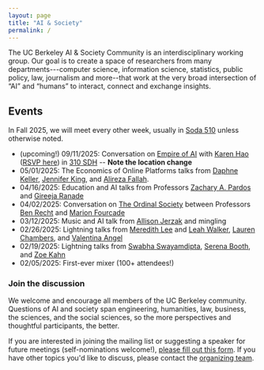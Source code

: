 ```yaml
---
layout: page
title: "AI & Society"
permalink: /
---
```


<!-- <img src="/assets/berkeley.jpg" alt="..." class="float-left mr-2" width="1000px" style="float: center; margin-right: 10px;"> -->

The UC Berkeley AI & Society Community is an interdisciplinary working group. Our goal is to create a space of researchers from many departments---computer science, information science, statistics, public policy, law, journalism and more--that work at the very broad intersection of “AI” and “humans” to interact, connect and exchange insights. 


## Events
In Fall 2025, we will meet every other week, usually in [Soda 510](https://maps.app.goo.gl/Gp2N9GjRPWgH232X6) unless otherwise noted.

* (upcoming!) 09/11/2025: Conversation on [Empire of AI](https://www.penguinrandomhouse.com/books/743569/empire-of-ai-by-karen-hao/) with [Karen Hao](https://karendhao.com/) ([RSVP here](https://docs.google.com/forms/d/e/1FAIpQLSfyQINDs-HMIzfDf755BxGqwmzVR_031eJejClC685fOYXJBw/viewform?usp=sharing&ouid=104405218447014494764)) in [310 SDH](https://www.berkeley.edu/map/sutardja-dai-hall/) -- **Note the location change**
* 05/01/2025: The Economics of Online Platforms talks from [Daphne Keller](https://cyber.fsi.stanford.edu/people/daphne-keller), [Jennifer King](https://hai.stanford.edu/people/jennifer-king), and [Alireza Fallah](https://afallah.lids.mit.edu/). 
* 04/16/2025: Education and AI talks from Professors [Zachary A. Pardos](https://bse.berkeley.edu/zachary-pardos) and [Gireeja Ranade]([http://www.marionfourcade.org/](https://people.eecs.berkeley.edu/~gireeja/)) 
* 04/02/2025: Conversation on [The Ordinal Society](https://www.hup.harvard.edu/books/9780674971141) between Professors [Ben Recht](https://people.eecs.berkeley.edu/~brecht/) and [Marion Fourcade](http://www.marionfourcade.org/) 
* 03/12/2025: Music and AI talk from [Allison Jerzak](https://allisonjerzak.com/) and mingling 
* 02/26/2025: Lightning talks from [Meredith Lee](https://cdss.berkeley.edu/people/meredith-lee) and [Leah Walker](https://gspp.berkeley.edu/directories/staff-administration/leah-walker), [Lauren Chambers](https://laurenmarietta.github.io/), and [Valentina Angel](https://www.law.berkeley.edu/our-faculty/faculty-profiles/valentina-rozo-angel/)
* 02/19/2025: Lightning talks from [Swabha Swayamdipta](https://swabhs.com/), [Serena Booth](https://slbooth.com/), and [Zoe Kahn](https://zoebkahn.github.io/)
* 02/05/2025: First-ever mixer (100+ attendees!)

### Join the discussion

We welcome and encourage all members of the UC Berkeley community. Questions of AI and society span engineering, humanities, law, business, the sciences, and the social sciences, so the more perspectives and thoughtful participants, the better.

If you are interested in joining the mailing list or suggesting a speaker for future meetings (self-nominations welcome!), [please fill out this form](https://docs.google.com/forms/d/e/1FAIpQLSceIrUOOvAwuGH2pxHdVyBM5r_yohZ1cJhqVcOI15Sul_4KBw/viewform?usp=dialog). If you have other topics you'd like to discuss, please contact the [organizing team](https://ai-and-society.github.io/organizers). 
